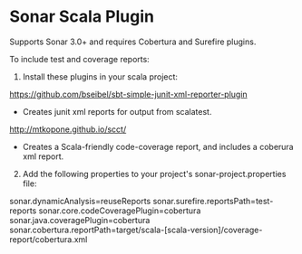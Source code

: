 Sonar Scala Plugin
===========
Supports Sonar 3.0+ and requires Cobertura and Surefire plugins.

To include test and coverage reports:

1. Install these plugins in your scala project:

https://github.com/bseibel/sbt-simple-junit-xml-reporter-plugin
- Creates junit xml reports for output from scalatest.

http://mtkopone.github.io/scct/
- Creates a Scala-friendly code-coverage report, and includes a coberura xml report.

2. Add the following properties to your project's sonar-project.properties file:

sonar.dynamicAnalysis=reuseReports
sonar.surefire.reportsPath=test-reports
sonar.core.codeCoveragePlugin=cobertura
sonar.java.coveragePlugin=cobertura
sonar.cobertura.reportPath=target/scala-[scala-version]/coverage-report/cobertura.xml
